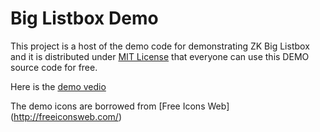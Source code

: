 Big Listbox Demo
==============================

This project is a host of the demo code for demonstrating ZK Big Listbox and it is distributed under [MIT License](http://www.opensource.org/licenses/mit-license.php) that everyone can use this DEMO source code for free.

Here is the [demo vedio](http://screencast.com/t/tHRfwuIzMmXG)

The demo icons are borrowed from [Free Icons Web] (http://freeiconsweb.com/)